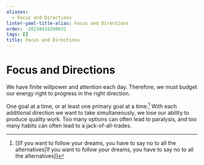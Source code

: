 ```yaml
---
aliases:
  - Focus and Directions
linter-yaml-title-alias: Focus and Directions
order: -20230418200632
tags: []
title: Focus and Directions
---
```


# Focus and Directions

We have finite willpower and attention each day. Therefore, we must budget our energy right to progress in the right direction.

One goal at a time, or at least one primary goal at a time.[^1] With each additional direction we want to take simultaneously, we lose our ability to produce quality work. Too many options can often lead to paralysis, and too many habits can often lead to a jack-of-all-trades.

[^1]: [[If you want to follow your dreams, you have to say no to all the alternatives|If you want to follow your dreams, you have to say no to all the alternatives]]
